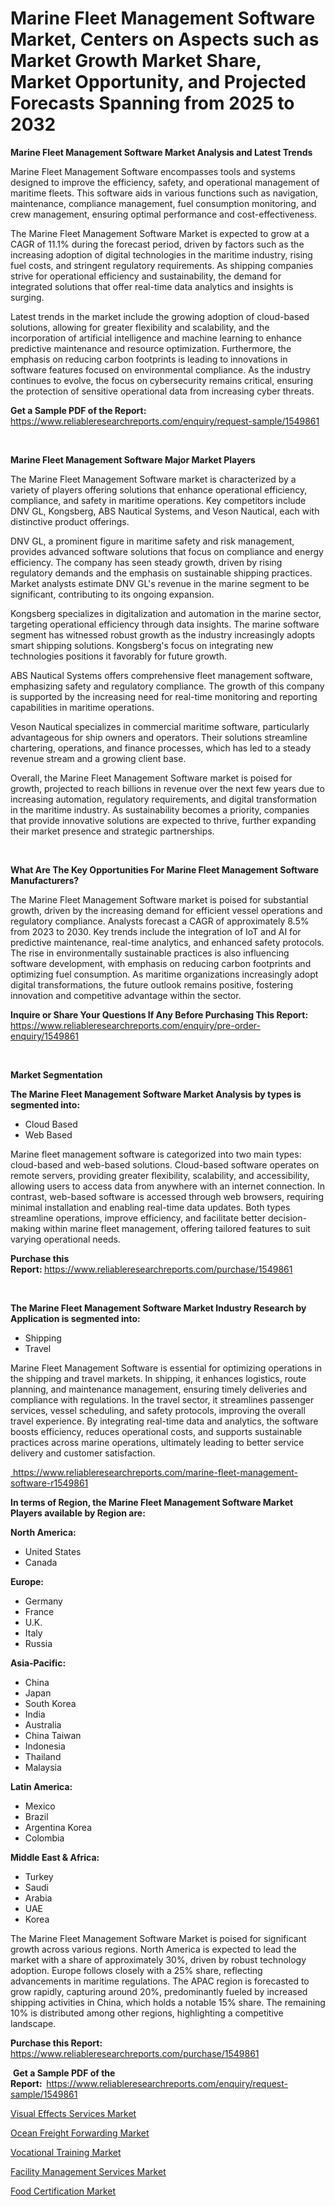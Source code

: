 <p><h1>Marine Fleet Management Software Market, Centers on Aspects such as Market Growth Market Share, Market Opportunity, and Projected Forecasts Spanning from 2025 to 2032</h1></p><p><strong>Marine Fleet Management Software Market Analysis and Latest Trends</strong></p>
<p><p>Marine Fleet Management Software encompasses tools and systems designed to improve the efficiency, safety, and operational management of maritime fleets. This software aids in various functions such as navigation, maintenance, compliance management, fuel consumption monitoring, and crew management, ensuring optimal performance and cost-effectiveness.</p><p>The Marine Fleet Management Software Market is expected to grow at a CAGR of 11.1% during the forecast period, driven by factors such as the increasing adoption of digital technologies in the maritime industry, rising fuel costs, and stringent regulatory requirements. As shipping companies strive for operational efficiency and sustainability, the demand for integrated solutions that offer real-time data analytics and insights is surging.</p><p>Latest trends in the market include the growing adoption of cloud-based solutions, allowing for greater flexibility and scalability, and the incorporation of artificial intelligence and machine learning to enhance predictive maintenance and resource optimization. Furthermore, the emphasis on reducing carbon footprints is leading to innovations in software features focused on environmental compliance. As the industry continues to evolve, the focus on cybersecurity remains critical, ensuring the protection of sensitive operational data from increasing cyber threats.</p></p>
<p><strong>Get a Sample PDF of the Report:&nbsp;</strong> <a href="https://www.reliableresearchreports.com/enquiry/request-sample/1549861?utm_campaign=33&utm_medium=2&utm_source=Github&utm_content=ia&utm_term=09032025&utm_id=marine-fleet-management-software">https://www.reliableresearchreports.com/enquiry/request-sample/1549861</a></p>
<p>&nbsp;</p>
<p><strong>Marine Fleet Management Software Major Market Players</strong></p>
<p><p>The Marine Fleet Management Software market is characterized by a variety of players offering solutions that enhance operational efficiency, compliance, and safety in maritime operations. Key competitors include DNV GL, Kongsberg, ABS Nautical Systems, and Veson Nautical, each with distinctive product offerings.</p><p>DNV GL, a prominent figure in maritime safety and risk management, provides advanced software solutions that focus on compliance and energy efficiency. The company has seen steady growth, driven by rising regulatory demands and the emphasis on sustainable shipping practices. Market analysts estimate DNV GL's revenue in the marine segment to be significant, contributing to its ongoing expansion.</p><p>Kongsberg specializes in digitalization and automation in the marine sector, targeting operational efficiency through data insights. The marine software segment has witnessed robust growth as the industry increasingly adopts smart shipping solutions. Kongsberg's focus on integrating new technologies positions it favorably for future growth.</p><p>ABS Nautical Systems offers comprehensive fleet management software, emphasizing safety and regulatory compliance. The growth of this company is supported by the increasing need for real-time monitoring and reporting capabilities in maritime operations.</p><p>Veson Nautical specializes in commercial maritime software, particularly advantageous for ship owners and operators. Their solutions streamline chartering, operations, and finance processes, which has led to a steady revenue stream and a growing client base.</p><p>Overall, the Marine Fleet Management Software market is poised for growth, projected to reach billions in revenue over the next few years due to increasing automation, regulatory requirements, and digital transformation in the maritime industry. As sustainability becomes a priority, companies that provide innovative solutions are expected to thrive, further expanding their market presence and strategic partnerships.</p></p>
<p>&nbsp;</p>
<p><strong>What Are The Key Opportunities For Marine Fleet Management Software Manufacturers?</strong></p>
<p><p>The Marine Fleet Management Software market is poised for substantial growth, driven by the increasing demand for efficient vessel operations and regulatory compliance. Analysts forecast a CAGR of approximately 8.5% from 2023 to 2030. Key trends include the integration of IoT and AI for predictive maintenance, real-time analytics, and enhanced safety protocols. The rise in environmentally sustainable practices is also influencing software development, with emphasis on reducing carbon footprints and optimizing fuel consumption. As maritime organizations increasingly adopt digital transformations, the future outlook remains positive, fostering innovation and competitive advantage within the sector.</p></p>
<p><strong>Inquire or Share Your Questions If Any Before Purchasing This Report:</strong> <a href="https://www.reliableresearchreports.com/enquiry/pre-order-enquiry/1549861?utm_campaign=33&utm_medium=2&utm_source=Github&utm_content=ia&utm_term=09032025&utm_id=marine-fleet-management-software">https://www.reliableresearchreports.com/enquiry/pre-order-enquiry/1549861</a></p>
<p>&nbsp;</p>
<p><strong>Market Segmentation</strong></p>
<p><strong>The Marine Fleet Management Software Market Analysis by types is segmented into:</strong></p>
<p><ul><li>Cloud Based</li><li>Web Based</li></ul></p>
<p><p>Marine fleet management software is categorized into two main types: cloud-based and web-based solutions. Cloud-based software operates on remote servers, providing greater flexibility, scalability, and accessibility, allowing users to access data from anywhere with an internet connection. In contrast, web-based software is accessed through web browsers, requiring minimal installation and enabling real-time data updates. Both types streamline operations, improve efficiency, and facilitate better decision-making within marine fleet management, offering tailored features to suit varying operational needs.</p></p>
<p><strong>Purchase this Report:&nbsp;</strong><a href="https://www.reliableresearchreports.com/purchase/1549861?utm_campaign=33&utm_medium=2&utm_source=Github&utm_content=ia&utm_term=09032025&utm_id=marine-fleet-management-software">https://www.reliableresearchreports.com/purchase/1549861</a></p>
<p>&nbsp;</p>
<p><strong>The Marine Fleet Management Software Market Industry Research by Application is segmented into:</strong></p>
<p><ul><li>Shipping</li><li>Travel</li></ul></p>
<p><p>Marine Fleet Management Software is essential for optimizing operations in the shipping and travel markets. In shipping, it enhances logistics, route planning, and maintenance management, ensuring timely deliveries and compliance with regulations. In the travel sector, it streamlines passenger services, vessel scheduling, and safety protocols, improving the overall travel experience. By integrating real-time data and analytics, the software boosts efficiency, reduces operational costs, and supports sustainable practices across marine operations, ultimately leading to better service delivery and customer satisfaction.</p></p>
<p><a href="https://www.reliableresearchreports.com/marine-fleet-management-software-r1549861?utm_campaign=33&utm_medium=2&utm_source=Github&utm_content=ia&utm_term=09032025&utm_id=marine-fleet-management-software">&nbsp;https://www.reliableresearchreports.com/marine-fleet-management-software-r1549861</a></p>
<p><strong>In terms of Region, the Marine Fleet Management Software Market Players available by Region are:</strong></p>
<p>
    <p> <strong> North America: </strong>
        <ul>
            <li>United States</li>
            <li>Canada</li>
        </ul>
        </p> 
    <p> <strong> Europe: </strong>
        <ul>
            <li>Germany</li>
            <li>France</li>
            <li>U.K.</li>
            <li>Italy</li>
            <li>Russia</li>
        </ul>
        </p> 
    <p> <strong> Asia-Pacific: </strong>
        <ul>
            <li>China</li>
            <li>Japan</li>
            <li>South Korea</li>
            <li>India</li>
            <li>Australia</li>
            <li>China Taiwan</li>
            <li>Indonesia</li>
            <li>Thailand</li>
            <li>Malaysia</li>
        </ul>
        </p> 
    <p> <strong> Latin America: </strong>
        <ul>
            <li>Mexico</li>
            <li>Brazil</li>
            <li>Argentina Korea</li>
            <li>Colombia</li>
        </ul>
        </p> 
    <p> <strong> Middle East & Africa: </strong>
        <ul>
            <li>Turkey</li>
            <li>Saudi</li>
            <li>Arabia</li>
            <li>UAE</li>
            <li>Korea</li>
        </ul>
    </p>
    </p>
<p><p>The Marine Fleet Management Software Market is poised for significant growth across various regions. North America is expected to lead the market with a share of approximately 30%, driven by robust technology adoption. Europe follows closely with a 25% share, reflecting advancements in maritime regulations. The APAC region is forecasted to grow rapidly, capturing around 20%, predominantly fueled by increased shipping activities in China, which holds a notable 15% share. The remaining 10% is distributed among other regions, highlighting a competitive landscape.</p></p>
<p><strong>Purchase this Report: </strong><a href="https://www.reliableresearchreports.com/purchase/1549861?utm_campaign=33&utm_medium=2&utm_source=Github&utm_content=ia&utm_term=09032025&utm_id=marine-fleet-management-software">https://www.reliableresearchreports.com/purchase/1549861</a></p>
<p>&nbsp;<strong>Get a Sample PDF of the Report:&nbsp;&nbsp;</strong><a href="https://www.reliableresearchreports.com/enquiry/request-sample/1549861?utm_campaign=33&utm_medium=2&utm_source=Github&utm_content=ia&utm_term=09032025&utm_id=marine-fleet-management-software">https://www.reliableresearchreports.com/enquiry/request-sample/1549861</a></p>
<p><strong></strong></p>
<p><p><a href="https://github.com/fendtdjunawo/Market-Research-Report-List-1/blob/main/visual-effects-services-market.md?utm_campaign=33&utm_medium=2&utm_source=Github&utm_content=ia&utm_term=09032025&utm_id=marine-fleet-management-software">Visual Effects Services Market</a></p><p><a href="https://github.com/catlowdarcys/Market-Research-Report-List-1/blob/main/ocean-freight-forwarding-market.md?utm_campaign=33&utm_medium=2&utm_source=Github&utm_content=ia&utm_term=09032025&utm_id=marine-fleet-management-software">Ocean Freight Forwarding Market</a></p><p><a href="https://github.com/kovasovitzzg/Market-Research-Report-List-1/blob/main/vocational-training-market.md?utm_campaign=33&utm_medium=2&utm_source=Github&utm_content=ia&utm_term=09032025&utm_id=marine-fleet-management-software">Vocational Training Market</a></p><p><a href="https://github.com/danzopachllq/Market-Research-Report-List-1/blob/main/facility-management-services-market.md?utm_campaign=33&utm_medium=2&utm_source=Github&utm_content=ia&utm_term=09032025&utm_id=marine-fleet-management-software">Facility Management Services Market</a></p><p><a href="https://github.com/hadshpinay/Market-Research-Report-List-1/blob/main/food-certification-market.md?utm_campaign=33&utm_medium=2&utm_source=Github&utm_content=ia&utm_term=09032025&utm_id=marine-fleet-management-software">Food Certification Market</a></p></p>